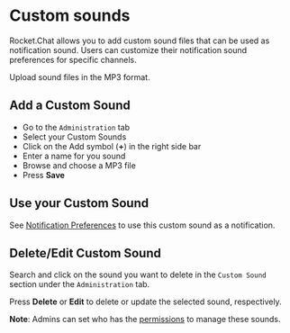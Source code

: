 # Custom sounds

Rocket.Chat allows you to add custom sound files that can be used as notification sound. Users can customize their notification sound preferences for specific channels.

Upload sound files in the MP3 format.

## Add a Custom Sound

* Go to the `Administration` tab
* Select your Custom Sounds
* Click on the Add symbol \(**+**\) in the right side bar
* Enter a name for you sound
* Browse and choose a MP3 file
* Press **Save**

## Use your Custom Sound

See [Notification Preferences](../../user-guides/channels/#notifications-preferences) to use this custom sound as a notification.

## Delete/Edit Custom Sound

Search and click on the sound you want to delete in the `Custom Sound` section under the `Administration` tab.

Press **Delete** or **Edit** to delete or update the selected sound, respectively.

**Note**: Admins can set who has the [permissions](permissions-1.md) to manage these sounds.

